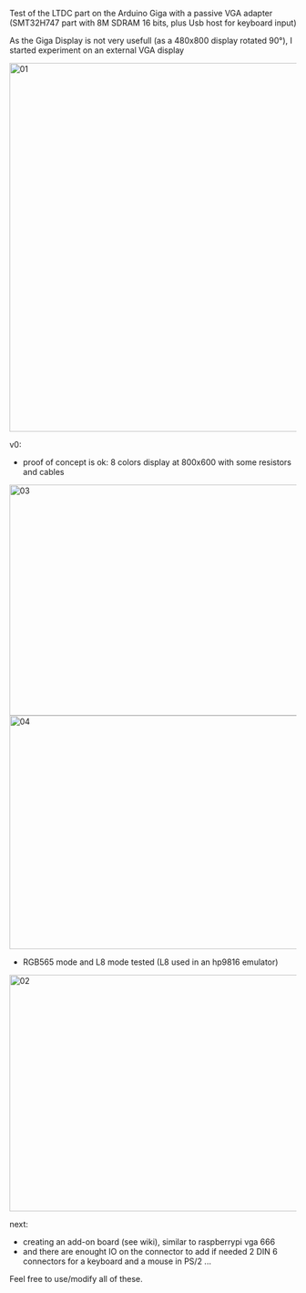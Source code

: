 Test of the LTDC part on the Arduino Giga with a passive VGA adapter
(SMT32H747 part with 8M SDRAM 16 bits, plus Usb host for keyboard input)

As the Giga Display is not very usefull (as a 480x800 display rotated 90°),
I started experiment on an external VGA display 

<img width="1280" height="647" alt="01" src="https://github.com/user-attachments/assets/d666bf81-4450-4e7a-a1fa-a87149b893cf" />

v0: 
- proof of concept is ok: 8 colors display at 800x600 with some resistors and cables
<img width="512" height="405" alt="03" src="https://github.com/user-attachments/assets/22bfc1e5-be17-4d43-ad45-be72c611c939" />
<img width="512" height="410" alt="04" src="https://github.com/user-attachments/assets/152a5c0a-d6fe-4c61-a26f-4dc147cb8410" />

- RGB565 mode and L8 mode tested (L8 used in an hp9816 emulator)
<img width="512" height="415" alt="02" src="https://github.com/user-attachments/assets/df4a6311-e9fe-456d-a190-879b7c1d420f" />

next:
- creating an add-on board (see wiki), similar to raspberrypi vga 666
- and there are enought IO on the connector to add if needed 2 DIN 6 connectors for a keyboard and a mouse in PS/2 ...

Feel free to use/modify all of these.

